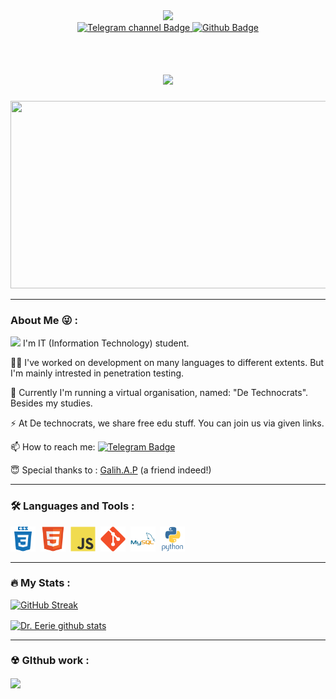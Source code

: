 <div id="header" align="center">
  <img src="https://media.giphy.com/media/M9gbBd9nbDrOTu1Mqx/giphy.gif" width="100"/>
  <div id="badges">
    <a href="https://t.me/DeTechnocrats">
      <img src="https://img.shields.io/badge/TG channel-blue?style=for-the-badge&logo=telegram&logoColor=white" alt="Telegram channel Badge"/>
    </a>
    <a href="https://github.com/De-Technocrats">
      <img src="https://img.shields.io/badge/Github Org-grey?style=for-the-badge&logo=github&logoColor=white" alt="Github Badge"/>
    </a>
  </div>
  <img src="https://komarev.com/ghpvc/?username=DrEerie&style=flat-square&color=blue" alt=""/>
  <h1>
    <img src="https://media.giphy.com/media/jptSqy6yYse5AaDRn0/giphy.gif" width="50"/>
  </h1>
</div>
<div align="center">
  <img src="https://media.giphy.com/media/dWesBcTLavkZuG35MI/giphy.gif" width="600" height="300"/>
</div>

---

###   About Me 😜 :
<img src="https://media.giphy.com/media/WUlplcMpOCEmTGBtBW/giphy.gif" width="30"> I'm  IT (Information Technology) student.

:man_technologist: I've worked on development on many languages to different extents. But I'm mainly intrested in penetration testing.

:seedling: Currently I'm running a virtual organisation, named: "De Technocrats". Besides my studies. 

:zap: At De technocrats, we share free edu stuff. You can join us via given links.

:mailbox: How to reach me: [![Telegram Badge](https://img.shields.io/badge/-Telegram-blue?style=flat&logo=Telegram&logoColor=white)](https://t.me/eerie_lucifer)

😇 Special thanks to : <a href="https://github.com/galihap76">Galih.A.P</a> (a friend indeed!) 
 
---

### :hammer_and_wrench: Languages and Tools :
<div>
  
  <img src="https://github.com/devicons/devicon/blob/master/icons/css3/css3-plain-wordmark.svg"  title="CSS3" alt="CSS" width="40" height="40"/>&nbsp;
  <img src="https://github.com/devicons/devicon/blob/master/icons/html5/html5-original.svg" title="HTML5" alt="HTML" width="40" height="40"/>&nbsp;
  <img src="https://github.com/devicons/devicon/blob/master/icons/javascript/javascript-original.svg" title="JavaScript" alt="JavaScript" width="40" height="40"/>&nbsp;
  <img src="https://github.com/devicons/devicon/blob/master/icons/git/git-original.svg" title="Git"  alt="Git" width="40" height="40"/>&nbsp;
  <img src="https://github.com/devicons/devicon/blob/master/icons/mysql/mysql-original-wordmark.svg" title="MySQL"  alt="MySQL" width="40" height="40"/>&nbsp;
  <img src="https://github.com/devicons/devicon/blob/master/icons/python/python-original-wordmark.svg" title="Python"  alt="Python" width="40" height="40"/>&nbsp;
  
</div>

---

### :fire: My Stats :
[![GitHub Streak](http://github-readme-streak-stats.herokuapp.com?user=DrEerie&theme=dark&background=000000)](https://git.io/streak-stats)

<a href="https://github.com/anuraghazra/github-readme-stats"><img align="center" src="https://github-readme-stats.vercel.app/api?username=DrEerie&show_icons=true&bg_color=0000" alt="Dr. Eerie github stats" /></a> 

---
### ☢ GIthub work :
<a href="https://github.com/anuraghazra/github-readme-stats"><img align="center" 
src="https://github-readme-stats.vercel.app/api/top-langs/?username=DrEerie&langs_count=10&hide=batchfile,pascal,hack,roff,shell,scss,jupyter%20notebook&layout=compact&bg_color=0000" /></a> 



